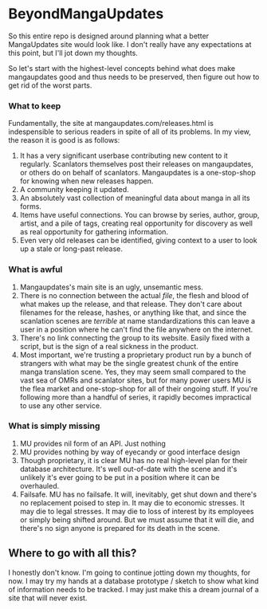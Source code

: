 BeyondMangaUpdates
==================

So this entire repo is designed around planning what a better MangaUpdates site would look like.  I don't really have any expectations at this point, but I'll jot down my thoughts.

So let's start with the highest-level concepts behind what does make mangaupdates good and thus needs to be preserved, then figure out how to get rid of the worst parts.

### What to keep

Fundamentally, the site at mangaupdates.com/releases.html is indespensible to serious readers in spite of all of its problems.  In my view, the reason it is good is as follows:

1. It has a very significant userbase contributing new content to it regularly.  Scanlators themselves post their releases on mangaupdates, or others do on behalf of scanlators.  Mangaupdates is a one-stop-shop for knowing when new releases happen.
1. A community keeping it updated.
1. An absolutely vast collection of meaningful data about manga in all its forms.
1. Items have useful connections.  You can browse by series, author, group, artist, and a pile of tags, creating real opportunity for discovery as well as real opportunity for gathering information.
1. Even very old releases can be identified, giving context to a user to look up a stale or long-past release.

### What is awful

1. Mangaupdates's main site is an ugly, unsemantic mess.
1. There is no connection between the actual *file*, the flesh and blood of what makes up the release, and that release.  They don't care about filenames for the release, hashes, or anything like that, and since the scanlation scenes are *terrible* at name standardizations this can leave a user in a position where he can't find the file anywhere on the internet.
1. There's no link connecting the group to its website.  Easily fixed with a script, but is the sign of a real sickness in the product.
1. Most important, we're trusting a proprietary product run by a bunch of strangers with what may be the single greatest chunk of the entire manga translation scene.  Yes, they may seem small compared to the vast sea of OMRs and scanlator sites, but for many power users MU is the flea market and one-stop-shop for all of their ongoing stuff.  If you're following more than a handful of series, it rapidly becomes impractical to use any other service.

### What is simply missing

1. MU provides nil form of an API.  Just nothing
1. MU provides nothing by way of eyecandy or good interface design
1. Though proprietary, it is clear MU has no real high-level plan for their database architecture.  It's well out-of-date with the scene and it's unlikely it's ever going to be put in a position where it can be overhauled.
1. Failsafe.  MU has no failsafe.  It will, inevitably, get shut down and there's no replacement poised to step in.  It may die to economic stresses.  It may die to legal stresses.  It may die to loss of interest by its employees or simply being shifted around.  But we must assume that it will die, and there's no sign anyone is prepared for its death in the scene.


## Where to go with all this?

I honestly don't know.  I'm going to continue jotting down my thoughts, for now.  I may try my hands at a database prototype / sketch to show what kind of information needs to be tracked.  I may just make this a dream journal of a site that will never exist.